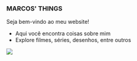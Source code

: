 ### MARCOS' THINGS

Seja bem-vindo ao meu website!

- Aqui você encontra coisas sobre mim
- Explore filmes, séries, desenhos, entre outros


![](https://media1.tenor.com/m/GstVwcHZ-qEAAAAd/snoopy.gif)
